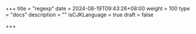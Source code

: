 +++
title = "regexp"
date = 2024-08-19T09:43:26+08:00
weight = 100
type = "docs"
description = ""
isCJKLanguage = true
draft = false

+++


